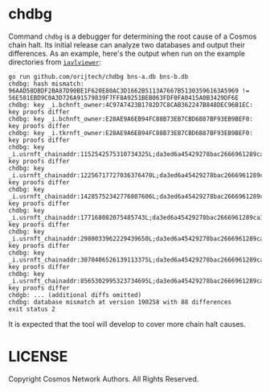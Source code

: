 # chdbg
Command `chdbg` is a debugger for determining the root cause of a Cosmos chain halt.
Its initial release can analyze two databases and output their differences. As an
example, here's the output when run on the example directories from
[`iavlviewer`](https://github.com/cosmos/iavl/tree/master/cmd/iaviewer):

```
go run github.com/orijtech/chdbg bns-a.db bns-b.db
chdbg: hash mismatch: 96AAD58DBDF2BA87D90BE1F620E80AC3D1662B5113A7667B51303596163A5969 != 56E581EBD9C0A3D726A91579839F7FF8A9251BEB063FDF0FA0415A0B3429DF6E
chdbg: key _i.bchnft_owner:4C97A7423B1782D7C8CAB362247B848DEC96B1EC: key proofs differ
chdbg: key _i.bchnft_owner:E28AE9A6EB94FC88B73EB7CBD6B87BF93EB9BEF0: key proofs differ
chdbg: key _i.tkrnft_owner:E28AE9A6EB94FC88B73EB7CBD6B87BF93EB9BEF0: key proofs differ
chdbg: key _i.usrnft_chainaddr:1152542575310734325L;da3ed6a45429278bac2666961289ca17ad86595d33b31037615d4b8e8f158bba: key proofs differ
chdbg: key _i.usrnft_chainaddr:12256717727036376470L;da3ed6a45429278bac2666961289ca17ad86595d33b31037615d4b8e8f158bba: key proofs differ
chdbg: key _i.usrnft_chainaddr:14285752342776807606L;da3ed6a45429278bac2666961289ca17ad86595d33b31037615d4b8e8f158bba: key proofs differ
chdbg: key _i.usrnft_chainaddr:177168082075485743L;da3ed6a45429278bac2666961289ca17ad86595d33b31037615d4b8e8f158bba: key proofs differ
chdbg: key _i.usrnft_chainaddr:2980033962229439650L;da3ed6a45429278bac2666961289ca17ad86595d33b31037615d4b8e8f158bba: key proofs differ
chdbg: key _i.usrnft_chainaddr:3070406526139113375L;da3ed6a45429278bac2666961289ca17ad86595d33b31037615d4b8e8f158bba: key proofs differ
chdbg: key _i.usrnft_chainaddr:8565302995323734695L;da3ed6a45429278bac2666961289ca17ad86595d33b31037615d4b8e8f158bba: key proofs differ
chdgb: ... (additional diffs omitted)
chdbg: database mismatch at version 190258 with 88 differences
exit status 2
```

It is expected that the tool will develop to cover more chain halt causes.

# LICENSE
Copyright Cosmos Network Authors. All Rights Reserved.
